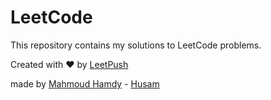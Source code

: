 # LeetCode

This repository contains my solutions to LeetCode problems.

Created with :heart: by [LeetPush](https://github.com/husamahmud/LeetPush)

made by [Mahmoud Hamdy](https://github.com/TutTrue) - [Husam](https://github.com/husamahmud)

